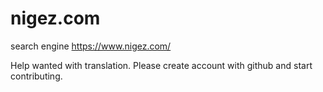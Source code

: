 # nigez.com
search engine
https://www.nigez.com/

Help wanted with translation.
Please create account with github and start contributing.
